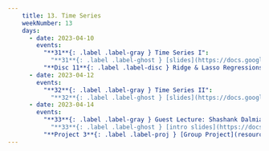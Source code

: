 ```yaml
---
    title: 13. Time Series
    weekNumber: 13
    days:
      - date: 2023-04-10
        events:
          "**31**{: .label .label-gray } Time Series I":
            "**31**{: .label .label-ghost } [slides](https://docs.google.com/presentation/d/12tg4nkigMHbw1Vz0CJShWe_0JLuYM8RycNhmtwtqdgs/edit?usp=sharing) • [video](https://kaltura.berkeley.edu/media/ECON+148%2C+LEC+001+%28Spring+2023%29/1_fq1jx27v/288222162) • code: [Time Series](https://datahub.berkeley.edu/hub/user-redirect/git-pull?repo=https%3A%2F%2Fgithub.com%2FUCB-Econ-148%2Fsp23-student&branch=main&urlpath=lab%2Ftree%2Fsp23-student%2Flec%2FLec12-1%2FLec12-1.ipynb)"
          "**Disc 11**{: .label .label-disc } Ridge & Lasso Regressions (& Time Series) ([slides](https://docs.google.com/presentation/d/1TB6kNCStEB5lD_xrfP4GqU7dqJhMl2mEaBq7Jph0BlY/edit?usp=sharing)) ([video](https://kaltura.berkeley.edu/media/ECON+148%2C+DIS+102+%28Spring+2023%29/1_besjdhl5/288222162)) ([demo](https://datahub.berkeley.edu/hub/user-redirect/git-pull?repo=https%3A%2F%2Fgithub.com%2FUCB-Econ-148%2Fsp23-student&branch=main&urlpath=lab%2Ftree%2Fsp23-student%2Fdisc%2Fdisc11%2Fsec11_demo.ipynb))":
      - date: 2023-04-12
        events:
          "**32**{: .label .label-gray } Time Series II":
            "**32**{: .label .label-ghost } [slides](https://docs.google.com/presentation/d/1nRb1Dyr0Y6PNDbZGiB_jxg1_0E4G22TK3ITXK7UT3Yk/edit?usp=sharing) • [video](https://kaltura.berkeley.edu/media/ECON+148%2C+LEC+001+%28Spring+2023%29/1_hd6pmsey/288222162) • code: [ARIMA](https://datahub.berkeley.edu/hub/user-redirect/git-pull?repo=https%3A%2F%2Fgithub.com%2FUCB-Econ-148%2Fsp23-student&branch=main&urlpath=lab%2Ftree%2Fsp23-student%2Flec%2FLec12-2%2FLec12-2.ipynb), [VAR](https://datahub.berkeley.edu/hub/user-redirect/git-pull?repo=https%3A%2F%2Fgithub.com%2FUCB-Econ-148%2Fsp23-student&branch=main&urlpath=lab%2Ftree%2Fsp23-student%2Flec%2FLec12-2%2FVAR_Demo.ipynb)"
      - date: 2023-04-14
        events:
          "**33**{: .label .label-gray } Guest Lecture: Shashank Dalmia":
            "**33**{: .label .label-ghost } [intro slides](https://docs.google.com/presentation/d/18iSfWvGgXdKZZU6r7k03tsn7bTcWrItIDO83dPKDy2k/edit?usp=sharing) • slides • [video](https://kaltura.berkeley.edu/media/ECON+148%2C+LEC+001+%28Spring+2023%29/1_7qj5xw6q/288222162) • code: [Forecasting with sklearn](https://datahub.berkeley.edu/hub/user-redirect/git-pull?repo=https%3A%2F%2Fgithub.com%2FUCB-Econ-148%2Fsp23-student&branch=main&urlpath=lab%2Ftree%2Fsp23-student%2Flec%2FLec12-3%2FLec12-3_sklearn_time_series.ipynb)"
          "**Project 3**{: .label .label-proj } [Group Project](resources/group_project/specs)":          
---
```

